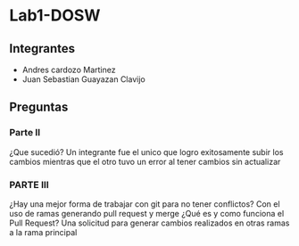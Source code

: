 # Lab1-DOSW
## Integrantes
- Andres cardozo Martinez
- Juan Sebastian Guayazan Clavijo

## Preguntas
### Parte ll
¿Que sucedió?
Un integrante fue el unico que logro exitosamente subir los cambios mientras que el otro tuvo un error al tener cambios sin actualizar


### PARTE III 
¿Hay una mejor forma de trabajar con git para no tener conflictos?
Con el uso de ramas generando pull request y merge
¿Qué es y como funciona el Pull Request?
Una solicitud para generar cambios realizados en otras ramas a la rama principal

